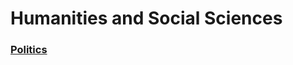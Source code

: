 <head>
  <title>Year 9 HASS</title>
</head>

# Humanities and Social Sciences  
### [Politics](/the-merchant/notes/year9/hass/politics/politics.html)  
